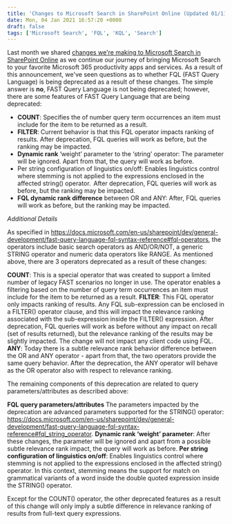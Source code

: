 ```yaml
---
title: 'Changes to Microsoft Search in SharePoint Online (Updated 01/11/21)'
date: Mon, 04 Jan 2021 16:57:20 +0000
draft: false
tags: ['Microsoft Search', 'FQL', 'KQL', 'Search']
---
```


Last month we shared [changes we're making to Microsoft Search in SharePoint Online](https://techcommunity.microsoft.com/t5/microsoft-search-blog/we-re-making-changes-to-search-in-sharepoint-online/ba-p/1971119) as we continue our journey of bringing Microsoft Search to your favorite Microsoft 365  productivity apps and services.  As a result of this announcement, we've seen questions as to whether FQL (FAST Query Language) is being deprecated as a result of these changes.  The simple answer is **no**, FAST Query Language is not being deprecated; however, there are some features of FAST Query Language that are being deprecated:

* **COUNT**: Specifies the of number query term occurrences an item must include for the item to be returned as a result.  
* **FILTER**: Current behavior is that this FQL operator impacts ranking of results. After deprecation, FQL queries will work as before, but the ranking may be impacted. 
* **Dynamic rank** ‘weight’ parameter to the ‘string’ operator: The parameter will be ignored. Apart from that, the query will work as before. 
* Per string configuration of linguistics on/off: Enables linguistics control where stemming is not applied to the expressions enclosed in the affected string() operator.  After deprecation, FQL queries will work as before, but the ranking may be impacted. 
* **FQL dynamic rank difference** between OR and ANY: After, FQL queries will work as before, but the ranking may be impacted. 

*Additional Details*

As specified in https://docs.microsoft.com/en-us/sharepoint/dev/general-development/fast-query-language-fql-syntax-reference#fql-operators, the operators include basic search operators as AND/OR/NOT, a generic STRING operator and numeric data operators like RANGE.  As mentioned above, there are 3 operators deprecated as a result of these changes:

**COUNT**: This is a special operator that was created to support a limited number of legacy FAST scenarios no longer in use.  The operator enables a filtering based on the number of query term occurrences an item must include for the item to be returned as a result. 
**FILTER**: This FQL operator only impacts ranking of results. Any FQL sub-expression can be enclosed in a FILTER() operator clause, and this will impact the relevance ranking associated with the sub-expression inside the FILTER() expression. After deprecation, FQL queries will work as before without any impact on recall (set of results returned), but the relevance ranking of the results may be slightly impacted. The change will not impact any client code using FQL.
**ANY**: Today there is a subtle relevance rank behavior difference between the OR and ANY operator - apart from that, the two operators provide the same query behavior. After the deprecation, the ANY operator will behave as the OR operator also with respect to relevance ranking.

The remaining components of this deprecation are related to query parameters/attributes as described above:

**FQL query parameters/attributes** The parameters impacted by the deprecation are advanced parameters supported for the STRING() operator: https://docs.microsoft.com/en-us/sharepoint/dev/general-development/fast-query-language-fql-syntax-reference#fql_string_operator. 
**Dynamic rank ‘weight’ parameter**: After these changes, the parameter will be ignored and apart from a possible subtle relevance rank impact, the query will work as before.
**Per string configuration of linguistics on/off**: Enables linguistics control where stemming is not applied to the expressions enclosed in the affected string() operator.  In this context, stemming means the support for match on grammatical variants of a word inside the double quoted expression inside the STRING() operator.

Except for the COUNT() operator, the other deprecated features as a result of this change will only imply a subtle difference in relevance ranking of results from full-text query expressions.